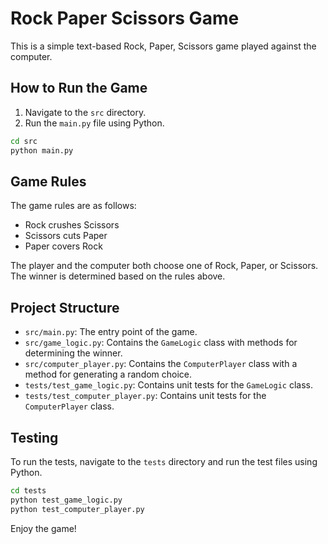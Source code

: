 # Rock Paper Scissors Game

This is a simple text-based Rock, Paper, Scissors game played against the computer.

## How to Run the Game

1. Navigate to the `src` directory.
2. Run the `main.py` file using Python.

```bash
cd src
python main.py
```

## Game Rules

The game rules are as follows:

- Rock crushes Scissors
- Scissors cuts Paper
- Paper covers Rock

The player and the computer both choose one of Rock, Paper, or Scissors. The winner is determined based on the rules above.

## Project Structure

- `src/main.py`: The entry point of the game.
- `src/game_logic.py`: Contains the `GameLogic` class with methods for determining the winner.
- `src/computer_player.py`: Contains the `ComputerPlayer` class with a method for generating a random choice.
- `tests/test_game_logic.py`: Contains unit tests for the `GameLogic` class.
- `tests/test_computer_player.py`: Contains unit tests for the `ComputerPlayer` class.

## Testing

To run the tests, navigate to the `tests` directory and run the test files using Python.

```bash
cd tests
python test_game_logic.py
python test_computer_player.py
```

Enjoy the game!